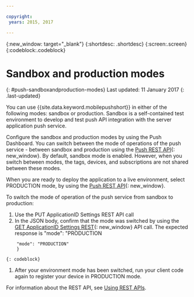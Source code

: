 ```yaml
---

copyright:
 years: 2015, 2017

---
```


{:new_window: target="_blank"}
{:shortdesc: .shortdesc}
{:screen:.screen}
{:codeblock:.codeblock}

# Sandbox and production modes
{: #push-sandboxandproduction-modes}
Last updated: 11 January 2017
{: .last-updated}

You can use {{site.data.keyword.mobilepushshort}} in either of the following modes: sandbox or production. Sandbox is a self-contained test environment to develop and test push API integration with the server application push service. 

Configure the sandbox and production modes by using the Push Dashboard. You can switch between the mode of operations of the push service - between sandbox and production using the [Push REST API](https://mobile.{DomainName}/imfpush/){: new_window}. By default, sandbox mode is enabled. However, when you switch between modes, the tags, devices, and subscriptions are not shared between these modes.

When you are ready to deploy the application to a live environment, select PRODUCTION mode, by using the [Push REST API](https://mobile.{DomainName}/imfpush/){: new_window}. 

To switch the mode of operation of the push service from sandbox to production:

1. Use the PUT ApplicationID Settings REST API call
2. In the JSON body, confirm that the mode was switched by using the [GET ApplicationID Settings REST](https://mobile.{DomainName}/imfpush/){: new_window} API call. The expected response is "mode": "PRODUCTION
```{ 
    "mode": "PRODUCTION"
    }
```
	{: codeblock}
1. After your environment mode has been switched, run your client code again to register your device in PRODUCTION mode.

For information about the REST API, see [Using REST APIs](t_restapi.html).